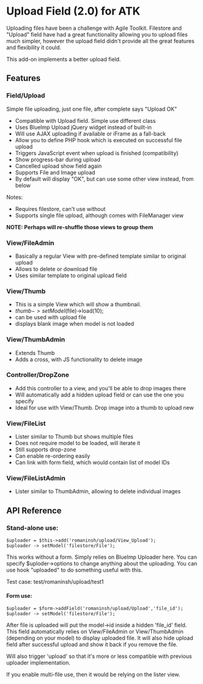 Upload Field (2.0) for ATK
====

Uploading files have been a challenge with Agile Toolkit. Filestore and "Upload" field have had a great functionality allowing you to upload files much simpler, however the upload field didn't provide all the great features and flexibility it could. 

This add-on implements a better upload field. 

Features
----

### Field/Upload

Simple file uploading, just one file, after complete says "Upload OK"

  * Compatible with Upload field. Simple use different class
  * Uses BlueImp Upload jQuery widget instead of built-in
  * Will use AJAX uploading if available or iFrame as a fall-back
  * Allow you to define PHP hook which is executed on successful file upload
  * Triggers JavaScript event when upload is finished (compatibility) 
  * Show progress-bar during upload
  * Cancelled upload show field again
  * Supports File and Image upload
  * By default will display "OK", but can use some other view instead, from below

Notes:

 * Requires filestore, can't use without
 * Supports single file upload, although comes with FileManager view 
 
 
**NOTE: Perhaps will re-shuffle those views to group them**
 
### View/FileAdmin

 * Basically a regular View with pre-defined template similar to original upload
 * Allows to delete or download file
 * Uses similar template to original upload field

### View/Thumb

 * This is a simple View which will show a thumbnail. 
 * $thumb->setModel($file)->load(10);
 * can be used with upload file
 * displays blank image when model is not loaded

### View/ThumbAdmin

 * Extends Thumb
 * Adds a cross, with JS functionality to delete image

### Controller/DropZone

 * Add this controller to a view, and you'll be able to drop images there
 * Will automatically add a hidden upload field or can use the one you specify
 * Ideal for use with View/Thumb. Drop image into a thumb to upload new

 
### View/FileList

 * Lister similar to Thumb but shows multiple files
 * Does not require model to be loaded, will iterate it
 * Still supports drop-zone
 * Can enable re-ordering easily
 * Can link with form field, which would contain list of model IDs
 
### View/FileListAdmin

 * Lister similar to ThumbAdmin, allowing to delete individual images
 
API Reference
----

### Stand-alone use:
```
$uploader = $this->add('romaninsh/upload/View_Upload');
$uploader -> setModel('filestore/File');
```
This works without a form. Simply relies on BlueImp Uploader here. You can specify $uploder->options to change anything about the uploading. You can use hook "uploaded" to do something useful with this.

Test case: test/romaninsh/upload/test1

#### Form use:
```
$uploader = $form->addField('romaninsh/upload/Upload','file_id');
$uploader -> setModel('filestore/File');
```

After file is uploaded will put the model->id inside a hidden 'file_id' field. This field automatically relies on View/FileAdmin or View/ThumbAdmin (depending on your model) to display uploaded file. It will also hide upload field after successful upload and show it back if you remove the file.

Will also trigger 'upload' so that it's more or less compatible with previous uploader implementation.

If you enable multi-file use, then it would be relying on the lister view.

